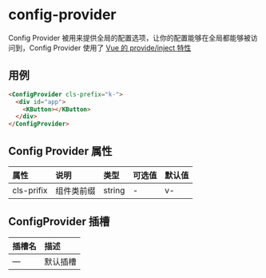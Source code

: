 # config-provider

Config Provider 被用来提供全局的配置选项，让你的配置能够在全局都能够被访问到，Config Provider 使用了 [Vue 的 provide/inject 特性](https://v3.vuejs.org/guide/composition-api-provide-inject.html#reactivity)

## 用例

```html
<ConfigProvider cls-prefix="k-">
  <div id="app">
    <KButton></KButton>
  </div>
</ConfigProvider>
```

## Config Provider 属性

| 属性       | 说明       | 类型   | 可选值 | 默认值 |
| :--------- | :--------- | :----- | :----- | :----- |
| cls-prifix | 组件类前缀 | string | -      | v-     |

## ConfigProvider 插槽

| 插槽名 | 描述     |
| :----- | :------- |
| —      | 默认插槽 |

